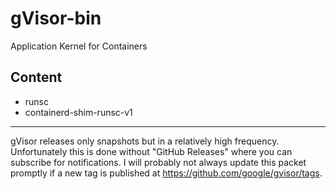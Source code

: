 gVisor-bin
==========

Application Kernel for Containers

Content
-------

- runsc
- containerd-shim-runsc-v1

---

gVisor releases only snapshots but in a relatively high frequency. Unfortunately
this is done without "GitHub Releases" where you can subscribe for notifications.
I will probably not always update this packet promptly if a new tag is published
at <https://github.com/google/gvisor/tags>.
